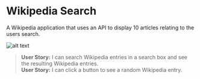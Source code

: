 # Wikipedia Search
A Wikipedia application that uses an API to display 10 articles relating to the users search.

![alt text](https://jeremyantonoff.com/img/work/wiki.JPG "Wikipedia Search")



>**User Story:** I can search Wikipedia entries in a search box and see the resulting Wikipedia entries.<br>
>**User Story:** I can click a button to see a random Wikipedia entry.<br>



